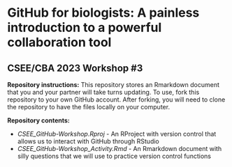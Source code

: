 # GitHub for biologists: A painless introduction to a powerful collaboration tool
## CSEE/CBA 2023 Workshop #3

**Repository instructions:**
This repository stores an Rmarkdown document that you and your partner will take turns updating. To use, fork this repository to your own GitHub account. After forking, you will need to clone the repository to have the files locally on your computer.

**Repository contents:**
* *CSEE_GitHub-Workshop.Rproj* - An RProject with version control that allows us to interact with GitHub through RStudio
* *CSEE_GitHub-Workshop_Activity.Rmd* - An Rmarkdown document with silly questions that we will use to practice version control functions 
